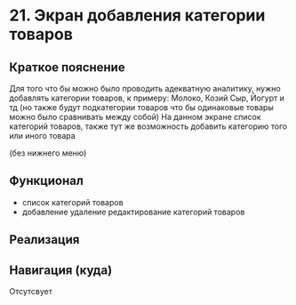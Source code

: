 # 21. Экран добавления категории товаров

## Краткое пояснение

Для того что бы можно было проводить адекватную аналитику, нужно добавлять категории товаров, к
примеру: Молоко, Козий Сыр, Йогурт и тд (но также будут подкатегории товаров что бы одинаковые
товары можно было сравнивать между собой) На данном экране список категорий товаров, также тут же
возможность добавить категорию того или иного товара

(без нижнего меню)

## Функционал

- список категорий товаров
- добавление удаление редактирование категорий товаров

## Реализация

## Навигация (куда)

Отсутсвует